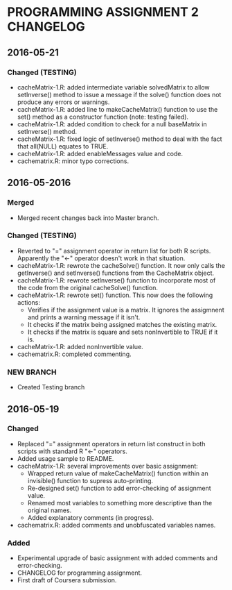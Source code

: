 #  PROGRAMMING ASSIGNMENT 2 CHANGELOG

## 2016-05-21

### Changed (TESTING)
- cacheMatrix-1.R: added intermediate variable solvedMatrix to allow setInverse() method to issue a message if the solve() function does not produce any errors or warnings.
- cacheMatrix-1.R: added line to makeCacheMatrix() function to use the set() method as a constructor function (note: testing failed).
- cacheMatrix-1.R: added condition to check for a null baseMatrix in setInverse() method.
- cacheMatrix-1.R: fixed logic of setInverse() method to deal with the fact that all(NULL) equates to TRUE.
- cacheMatrix-1.R: added enableMessages value and code.
- cachematrix.R: minor typo corrections.

## 2016-05-2016

### Merged
- Merged recent changes back into Master branch.

### Changed (TESTING)
- Reverted to "=" assignment operator in return list for both R scripts.  Apparently the "<-" operator doesn't work in that situation.
- cacheMatrix-1.R: rewrote the cacheSolve() function.  It now only calls the getInverse() and setInverse() functions from the CacheMatrix object.
- cacheMatrix-1.R: rewrote setInverse() function to incorporate most of the code from the original cacheSolve() function.
- cacheMatrix-1.R: rewrote set() function.  This now does the following actions:
    * Verifies if the assignment value is a matrix.  It ignores the assigmnent and prints a warning message if it isn't.
    * It checks if the matrix being assigned matches the existing matrix.
    * It checks if the matrix is square and sets nonInvertible to TRUE if it is.
- cacheMatrix-1.R: added nonInvertible value.
- cachematrix.R: completed commenting.

### NEW BRANCH
- Created Testing branch

## 2016-05-19

### Changed
- Replaced "=" assignment operators in return list construct in both scripts with standard R "<-" operators.
- Added usage sample to README.
- cacheMatrix-1.R: several improvements over basic assignment:
    * Wrapped return value of makeCacheMatrix() function within an invisible() function to supress auto-printing.
    * Re-designed set() function to add error-checking of assignment value.
    * Renamed most variables to something more descriptive than the original names.
    * Added explanatory comments (in progress).
- cachematrix.R: added comments and unobfuscated variables names.

### Added
- Experimental upgrade of basic assignment with added comments and error-checking.
- CHANGELOG for programming assignment.
- First draft of Coursera submission.